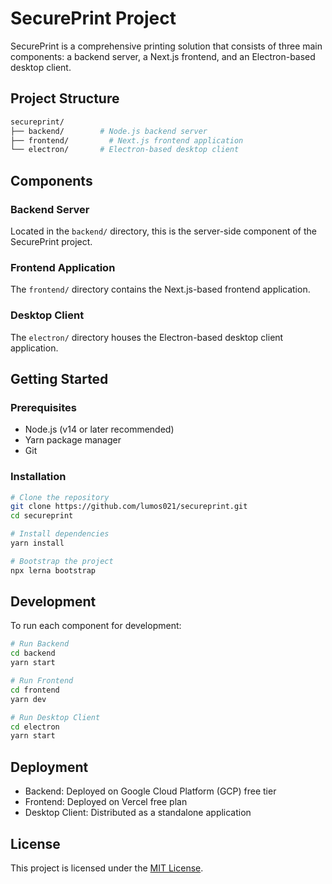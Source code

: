 # SecurePrint Project

SecurePrint is a comprehensive printing solution that consists of three main components: a backend server, a Next.js frontend, and an Electron-based desktop client.

## Project Structure
```bash
secureprint/
├── backend/        # Node.js backend server
├── frontend/         # Next.js frontend application
└── electron/       # Electron-based desktop client
```
## Components

### Backend Server

Located in the `backend/` directory, this is the server-side component of the SecurePrint project.

### Frontend Application

The `frontend/` directory contains the Next.js-based frontend application.

### Desktop Client

The `electron/` directory houses the Electron-based desktop client application.

## Getting Started

### Prerequisites

- Node.js (v14 or later recommended)
- Yarn package manager
- Git

### Installation

```bash
# Clone the repository
git clone https://github.com/lumos021/secureprint.git
cd secureprint

# Install dependencies
yarn install

# Bootstrap the project
npx lerna bootstrap
```
## Development

To run each component for development:

```bash
# Run Backend
cd backend
yarn start

# Run Frontend
cd frontend
yarn dev

# Run Desktop Client
cd electron
yarn start
```
## Deployment

- Backend: Deployed on Google Cloud Platform (GCP) free tier
- Frontend: Deployed on Vercel free plan
- Desktop Client: Distributed as a standalone application


## License

This project is licensed under the [MIT License](LICENSE).

